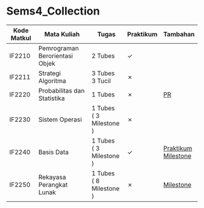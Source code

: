 # Sems4_Collection

| Kode Matkul | Mata Kuliah | Tugas | Praktikum | Tambahan |
|------------|----------------|------|----------|----------|
| IF2210 | Pemrograman Berorientasi Objek | 2 Tubes | &check; | |
| IF2211 | Strategi Algoritma | 3 Tubes </br> 3 Tucil  | &cross;| |
| IF2220 | Probabilitas dan Statistika | 1 Tubes | &cross; | [PR](https://drive.google.com/drive/folders/1GUcHbvKrMmWFU1yc3NP4x0X7xsQf0rgy?usp=sharing) |
| IF2230 | Sistem Operasi | 1 Tubes </br> ( 3 Milestone ) | &cross; | |
| IF2240 | Basis Data | 1 Tubes </br> ( 3 Milestone ) | &check; | [Praktikum](https://drive.google.com/drive/folders/12W_fBfuBv6qFl28Cismw8C_Jpmkm296r?usp=sharing) </br> [Milestone](https://drive.google.com/drive/folders/1THWGkIs9NspVVDs7GBEIYWrwo1YvA9P6?usp=sharing)|
| IF2250 | Rekayasa Perangkat Lunak | 1 Tubes </br> ( 8 Milestone ) | &cross; | [Milestone](https://drive.google.com/drive/folders/119-T4aS3KSBr5fOAnVIYvV2YZvqZJcbk?usp=sharing) |

